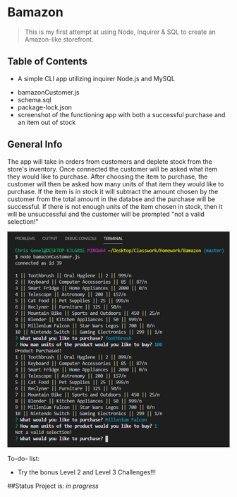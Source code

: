 # Bamazon
> This is my first attempt at using Node, Inquirer & SQL to create an Amazon-like storefront.

## Table of Contents
* A simple CLI app utilizing inquirer Node.js and MySQL
- bamazonCustomer.js
- schema.sql
- package-lock.json
- screenshot of the functioning app with both a successful purchase and an item out of stock

## General Info
The app will take in orders from customers and deplete stock from the store's inventory. Once connected the customer will be asked what item they would like to purchase. After choosing the item to purchase, the customer will then be asked how many units of that item they would like to purchase. If the item is in stock it will subtract the amount chosen by the customer from the total amount in the databse and the purchase will be successful. If there is not enough units of the item chosen in stock, then it will be unsuccessful and the customer will be prompted "not a valid selection!"

![App Screenshot](/pictures/bamazon_Screenshot.png)

To-do- list:
* Try the bonus Level 2 and Level 3 Challenges!!!

##Status
Project is: _in progress_